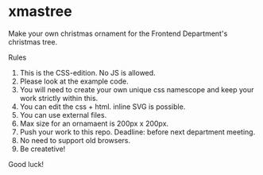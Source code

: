 # xmastree

Make your own christmas ornament for the Frontend Department's christmas tree.

Rules
1) This is the CSS-edition. No JS is allowed.
2) Please look at the example code.
3) You will need to create your own unique css namescope and keep your work strictly within this.
4) You can edit the css + html. inline SVG is possible.
5) You can use external files. 
6) Max size for an ornamaent is 200px x 200px.
6) Push your work to this repo. Deadline: before next department meeting.
7) No need to support old browsers.
8) Be createtive! 

Good luck!

